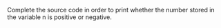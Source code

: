  Complete the source code in order to print whether the number stored in the variable n is positive or negative.

